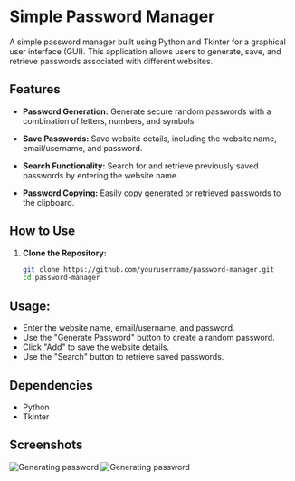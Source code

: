 # Simple Password Manager

A simple password manager built using Python and Tkinter for a graphical user interface (GUI). This application allows users to generate, save, and retrieve passwords associated with different websites.

## Features

- **Password Generation:** Generate secure random passwords with a combination of letters, numbers, and symbols.

- **Save Passwords:** Save website details, including the website name, email/username, and password.

- **Search Functionality:** Search for and retrieve previously saved passwords by entering the website name.

- **Password Copying:** Easily copy generated or retrieved passwords to the clipboard.

## How to Use

1. **Clone the Repository:**
   ```bash
   git clone https://github.com/yourusername/password-manager.git
   cd password-manager
   
## Usage:

 - Enter the website name, email/username, and password.
 - Use the "Generate Password" button to create a random password.
 - Click "Add" to save the website details.
 - Use the "Search" button to retrieve saved passwords.

## Dependencies
 - Python
 - Tkinter

## Screenshots

![Generating password](./screenshots/img_1.png)
![Generating password](./screenshots/img.png)


